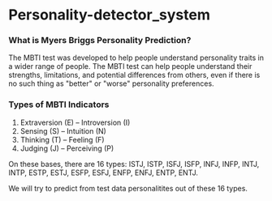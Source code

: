 # Personality-detector_system
### What is Myers Briggs Personality Prediction?
The MBTI test was developed to help people understand personality traits in a wider range of people. The MBTI test can help people understand their strengths, limitations, and potential differences from others, even if there is no such thing as "better" or "worse" personality preferences.
### Types of MBTI Indicators
1. Extraversion (E) – Introversion (I)
2. Sensing (S) – Intuition (N)
3. Thinking (T) – Feeling (F)
4. Judging (J) – Perceiving (P)

On these bases, there are 16 types: ISTJ, ISTP, ISFJ, ISFP, INFJ, INFP, INTJ, INTP, ESTP, ESTJ, ESFP, ESFJ, ENFP, ENFJ, ENTP, ENTJ.

We will try to predict from test data personalitites out of these 16 types.
